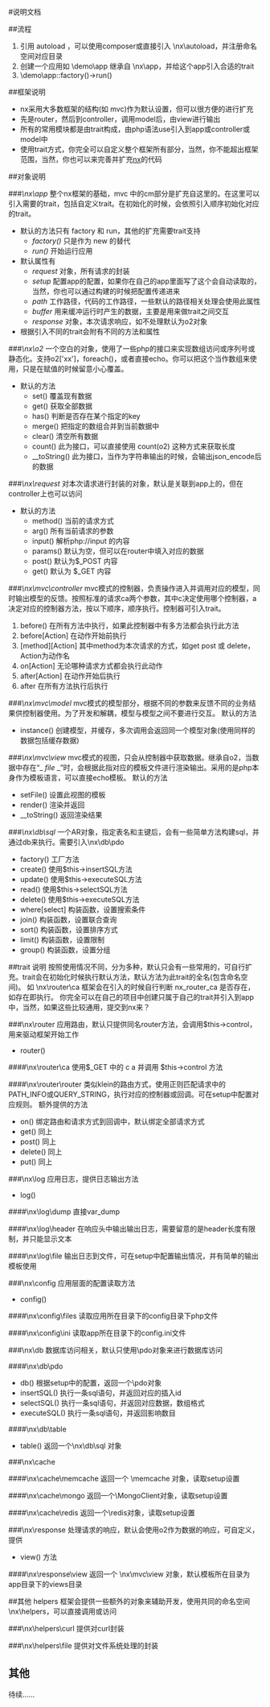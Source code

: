 #说明文档

##流程
 1. 引用 autoload ，可以使用composer或直接引入 \nx\autoload，并注册命名空间对应目录
 2. 创建一个应用如 \demo\app 继承自 \nx\app，并给这个app引入合适的trait
 3. \demo\app::factory()->run()

##框架说明
 - nx采用大多数框架的结构(如 mvc)作为默认设置，但可以很方便的进行扩充
 - 先是router，然后到controller，调用model后，由view进行输出
 - 所有的常用模块都是由trait构成，由php语法use引入到app或controller或model中
 - 使用trait方式，你完全可以自定义整个框架所有部分，当然，你不能超出框架范围，当然，你也可以来完善并扩充[nx](github.com/urn2/nx)的代码

##对象说明

###*\nx\app*
整个nx框架的基础，mvc 中的cm部分是扩充自这里的。在这里可以引入需要的trait，包括自定义trait。在初始化的时候，会依照引入顺序初始化对应的trait。
- 默认的方法只有 factory 和 run，其他的扩充需要trait支持
   - *factory()* 只是作为 new 的替代
   - *run()* 开始运行应用
- 默认属性有
  - *request* 对象，所有请求的封装
  - *setup* 配置app的配置，如果你在自己的app里面写了这个会自动读取的，当然，你也可以通过构建的时候把配置传递进来
  - *path* 工作路径，代码的工作路径，一些默认的路径相关处理会使用此属性
  - *buffer* 用来缓冲运行时产生的数据，主要是用来做trait之间交互
  - *response* 对象，本次请求响应，如不处理默认为o2对象
- 根据引入不同的trait会附有不同的方法和属性

###*\nx\o2*
一个空白的对象，使用了一些php的接口来实现数组访问或序列号或静态化。支持o2['xx']，foreach()，或者直接echo。你可以把这个当作数组来使用，只是在赋值的时候留意小心覆盖。
- 默认的方法
  - set() 覆盖现有数据
  - get() 获取全部数据
  - has() 判断是否存在某个指定的key
  - merge() 把指定的数组合并到当前数据中
  - clear() 清空所有数据
  - count() 此为接口，可以直接使用 count(o2) 这种方式来获取长度
  - __toString() 此为接口，当作为字符串输出的时候，会输出json_encode后的数据

###*\nx\request*
对本次请求进行封装的对象，默认是关联到app上的，但在controller上也可以访问
- 默认的方法
  - method() 当前的请求方式
  - arg() 所有当前请求的参数
  - input() 解析php://input 的内容
  - params() 默认为空，但可以在router中填入对应的数据
  - post() 默认为$_POST 内容
  - get() 默认为 $_GET 内容

###*\nx\mvc\controller*
mvc模式的控制器，负责操作进入并调用对应的模型，同时输出模型的反馈。按照标准的请求ca两个参数，其中c决定使用哪个控制器，a决定对应的控制器方法，按以下顺序，顺序执行。控制器可引入trait。
1. before() 在所有方法中执行，如果此控制器中有多方法都会执行此方法
2. before[Action] 在动作开始前执行
3. [method][Action] 其中method为本次请求的方式，如get post 或 delete，Action为动作名
4. on[Action] 无论哪种请求方式都会执行此动作
5. after[Action] 在动作开始后执行
6. after 在所有方法执行后执行

###*\nx\mvc\model*
mvc模式的模型部分，根据不同的参数来反馈不同的业务结果供控制器使用。为了开发和解耦，模型与模型之间不要进行交互。
默认的方法
- instance() 创建模型，并缓存，多次调用会返回同一个模型对象(使用同样的数据包括缓存数据)

###*\nx\mvc\view*
mvc模式的视图，只会从控制器中获取数据。继承自o2，当数据中存在“_ _file_ _”时，会根据此指对应的模板文件进行渲染输出。采用的是php本身作为模板语言，可以直接echo模板。
默认的方法
- setFile() 设置此视图的模板
- render() 渲染并返回
- __toString() 返回渲染结果

###*\nx\db\sql*
一个AR对象，指定表名和主键后，会有一些简单方法构建sql，并通过db来执行。需要引入\nx\db\pdo
- factory() 工厂方法
- create() 使用$this->insertSQL方法
- update() 使用$this->executeSQL方法
- read() 使用$this->selectSQL方法
- delete() 使用$this->executeSQL方法
- where[select] 构装函数，设置搜索条件
- join()  构装函数，设置联合查询
- sort()  构装函数，设置排序方式
- limit()  构装函数，设置限制
- group()  构装函数，设置分组

##trait 说明
按照使用情况不同，分为多种，默认只会有一些常用的，可自行扩充。trait会在初始化时候执行默认方法，默认方法为此trait的全名(包含命名空间)。
如 \nx\router\ca 框架会在引入的时候自行判断 nx_router_ca 是否存在，如存在即执行。
你完全可以在自己的项目中创建只属于自己的trait并引入到app中，当然，如果这些比较通用，提交到nx来？

###\nx\router
应用路由，默认只提供同名router方法，会调用$this->control，用来驱动框架开始工作
- router()

####\nx\router\ca
使用$_GET 中的 c a 并调用 $this->control 方法

####\nx\router\router
类似klein的路由方式，使用正则匹配请求中的PATH_INFO或QUERY_STRING，执行对应的控制器或回调。可在setup中配置对应规则。
额外提供的方法
- on() 绑定路由和请求方式到回调中，默认绑定全部请求方式
- get() 同上
- post() 同上
- delete() 同上
- put() 同上

###\nx\log
应用日志，提供日志输出方法
- log()

####\nx\log\dump
直接var_dump

####\nx\log\header
在响应头中输出输出日志，需要留意的是header长度有限制，并只能显示文本

####\nx\log\file
输出日志到文件，可在setup中配置输出情况，并有简单的输出模板使用

###\nx\config
应用层面的配置读取方法
- config()

####\nx\config\files
读取应用所在目录下的config目录下php文件

####\nx\config\ini
读取app所在目录下的config.ini文件

###\nx\db
数据库访问相关，默认只使用\pdo对象来进行数据库访问

####\nx\db\pdo
- db() 根据setup中的配置，返回一个\pdo对象
- insertSQL() 执行一条sql语句，并返回对应的插入id
- selectSQL() 执行一条sql语句，并返回对应数据，数组格式
- executeSQL() 执行一条sql语句，并返回影响数目

####\nx\db\table
- table() 返回一个\nx\db\sql 对象

###\nx\cache

####\nx\cache\memcache
返回一个 \memcache 对象，读取setup设置

####\nx\cache\mongo
返回一个\MongoClient对象，读取setup设置

####\nx\cache\redis
返回一个\redis对象，读取setup设置

###\nx\response
处理请求的响应，默认会使用o2作为数据的响应，可自定义，提供
- view() 方法

####\nx\response\view
返回一个 \nx\mvc\view 对象，默认模板所在目录为app目录下的views目录

##其他 helpers
框架会提供一些额外的对象来辅助开发，使用共同的命名空间 \nx\helpers，可以直接调用或访问

###\nx\helpers\curl
提供对curl封装

###\nx\helpers\file
提供对文件系统处理的封装

## 其他
待续……